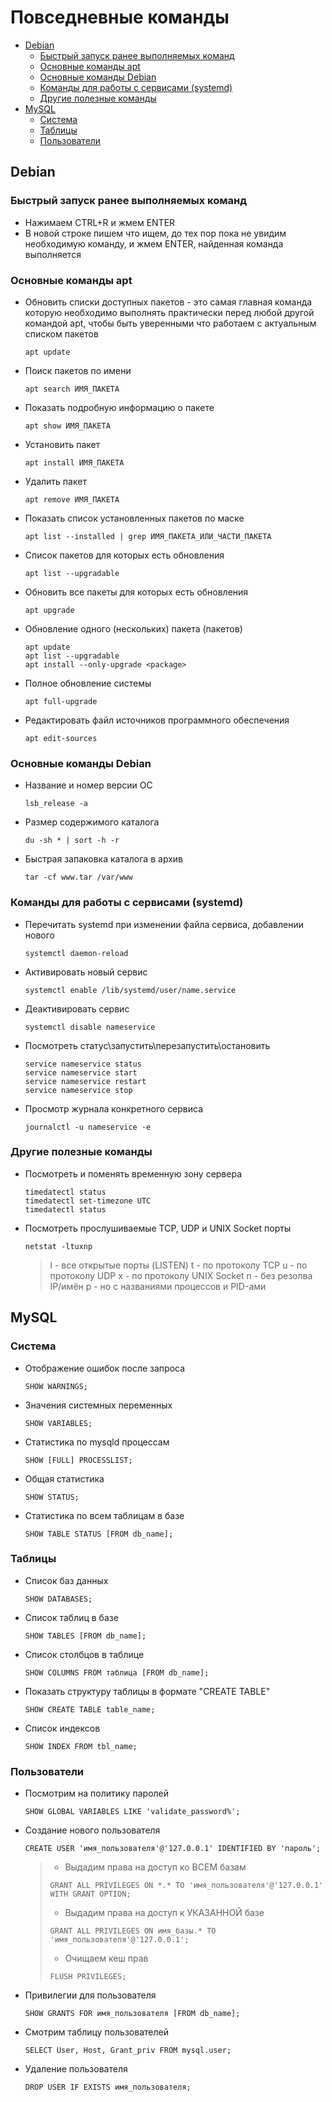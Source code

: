 # Повседневные команды

- [Debian](https://github.com/DimNS/LEMP/blob/master/commands.md#debian)
  - [Быстрый запуск ранее выполняемых команд](https://github.com/DimNS/LEMP/blob/master/commands.md#быстрый-запуск-ранее-выполняемых-команд)
  - [Основные команды apt](https://github.com/DimNS/LEMP/blob/master/commands.md#основные-команды-apt)
  - [Основные команды Debian](https://github.com/DimNS/LEMP/blob/master/commands.md#основные-команды-debian)
  - [Команды для работы с сервисами (systemd)](https://github.com/DimNS/LEMP/blob/master/commands.md#команды-для-работы-с-сервисами-systemd)
  - [Другие полезные команды](https://github.com/DimNS/LEMP/blob/master/commands.md#другие-полезные-команды)
- [MySQL](https://github.com/DimNS/LEMP/blob/master/commands.md#mysql)
  - [Система](https://github.com/DimNS/LEMP/blob/master/commands.md#система)
  - [Таблицы](https://github.com/DimNS/LEMP/blob/master/commands.md#таблицы)
  - [Пользователи](https://github.com/DimNS/LEMP/blob/master/commands.md#пользователи)

## Debian

### Быстрый запуск ранее выполняемых команд
- Нажимаем CTRL+R и жмем ENTER
- В новой строке пишем что ищем, до тех пор пока не увидим необходимую команду, и жмем ENTER, найденная команда выполняется

### Основные команды apt
- Обновить списки доступных пакетов - это самая главная команда которую необходимо выполнять практически перед любой другой командой apt, чтобы быть уверенными что работаем с актуальным списком пакетов
  ```
  apt update
  ```
- Поиск пакетов по имени
  ```
  apt search ИМЯ_ПАКЕТА
  ```
- Показать подробную информацию о пакете
  ```
  apt show ИМЯ_ПАКЕТА
  ```
- Установить пакет
  ```
  apt install ИМЯ_ПАКЕТА
  ```
- Удалить пакет
  ```
  apt remove ИМЯ_ПАКЕТА
  ```
- Показать список установленных пакетов по маске
  ```
  apt list --installed | grep ИМЯ_ПАКЕТА_ИЛИ_ЧАСТИ_ПАКЕТА
  ```
- Список пакетов для которых есть обновления
  ```
  apt list --upgradable
  ```
- Обновить все пакеты для которых есть обновления
  ```
  apt upgrade
  ```
- Обновление одного (нескольких) пакета (пакетов)
  ```
  apt update
  apt list --upgradable
  apt install --only-upgrade <package>
  ```
- Полное обновление системы
  ```
  apt full-upgrade
  ```
- Редактировать файл источников программного обеспечения
  ```
  apt edit-sources
  ```

### Основные команды Debian
- Название и номер версии ОС
  ```
  lsb_release -a
  ```
- Размер содержимого каталога
  ```
  du -sh * | sort -h -r
  ```
- Быстрая запаковка каталога в архив
  ```
  tar -cf www.tar /var/www
  ```

### Команды для работы с сервисами (systemd)
- Перечитать systemd при изменении файла сервиса, добавлении нового
  ```
  systemctl daemon-reload
  ```
- Активировать новый сервис
  ```
  systemctl enable /lib/systemd/user/name.service
  ```
- Деактивировать сервис
  ```
  systemctl disable nameservice
  ```
- Посмотреть статус\запустить\перезапустить\остановить
  ```
  service nameservice status
  service nameservice start
  service nameservice restart
  service nameservice stop
  ```
- Просмотр журнала конкретного сервиса
  ```
  journalctl -u nameservice -e
  ```

### Другие полезные команды
- Посмотреть и поменять временную зону сервера
  ```
  timedatectl status
  timedatectl set-timezone UTC
  timedatectl status
  ```
- Посмотреть прослушиваемые TCP, UDP и UNIX Socket порты
  ```
  netstat -ltuxnp
  ```
  > l - все открытые порты (LISTEN)
  > t - по протоколу TCP
  > u - по протоколу UDP
  > x - по протоколу UNIX Socket
  > n - без резолва IP/имён
  > p - но с названиями процессов и PID-ами

## MySQL

### Система
- Отображение ошибок после запроса
  ```
  SHOW WARNINGS;
  ```
- Значения системных переменных
  ```
  SHOW VARIABLES;
  ```
- Статистика по mysqld процессам
  ```
  SHOW [FULL] PROCESSLIST;
  ```
- Общая статистика
  ```
  SHOW STATUS;
  ```
- Статистика по всем таблицам в базе
  ```
  SHOW TABLE STATUS [FROM db_name];
  ```

### Таблицы
- Список баз данных
  ```
  SHOW DATABASES;
  ```
- Список таблиц в базе
  ```
  SHOW TABLES [FROM db_name];
  ```
- Список столбцов в таблице
  ```
  SHOW COLUMNS FROM таблица [FROM db_name];
  ```
- Показать структуру таблицы в формате "CREATE TABLE"
  ```
  SHOW CREATE TABLE table_name;
  ```
- Список индексов
  ```
  SHOW INDEX FROM tbl_name;
  ```

### Пользователи
- Посмотрим на политику паролей
  ```
  SHOW GLOBAL VARIABLES LIKE 'validate_password%';
  ```
- Создание нового пользователя
  ```
  CREATE USER 'имя_пользователя'@'127.0.0.1' IDENTIFIED BY 'пароль';
  ```
  > - Выдадим права на доступ ко ВСЕМ базам
  > ```
  > GRANT ALL PRIVILEGES ON *.* TO 'имя_пользователя'@'127.0.0.1' WITH GRANT OPTION;
  > ```
  > - Выдадим права на доступ к УКАЗАННОЙ базе
  > ```
  > GRANT ALL PRIVILEGES ON имя_базы.* TO 'имя_пользователя'@'127.0.0.1';
  > ```
  > - Очищаем кеш прав
  > ```
  > FLUSH PRIVILEGES;
  > ```
- Привилегии для пользователя
  ```
  SHOW GRANTS FOR имя_пользователя [FROM db_name];
  ```
- Смотрим таблицу пользователей
  ```
  SELECT User, Host, Grant_priv FROM mysql.user;
  ```
- Удаление пользователя
  ```
  DROP USER IF EXISTS имя_пользователя;
  ```
